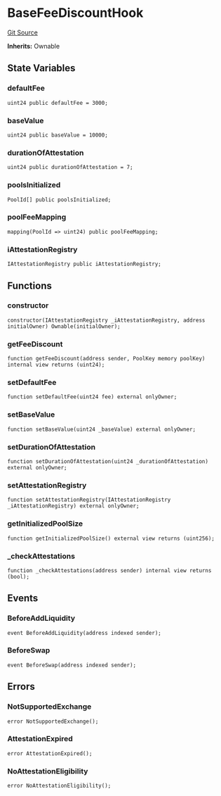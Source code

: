 # BaseFeeDiscountHook
[Git Source](https://github.com/WuEcho/pancake-transaction-oracle-hooks/blob/d25cacf462cd44cfa2b91ac015aa755b33e6c616/src/BaseFeeDiscountHook.sol)

**Inherits:**
Ownable


## State Variables
### defaultFee

```solidity
uint24 public defaultFee = 3000;
```


### baseValue

```solidity
uint24 public baseValue = 10000;
```


### durationOfAttestation

```solidity
uint24 public durationOfAttestation = 7;
```


### poolsInitialized

```solidity
PoolId[] public poolsInitialized;
```


### poolFeeMapping

```solidity
mapping(PoolId => uint24) public poolFeeMapping;
```


### iAttestationRegistry

```solidity
IAttestationRegistry public iAttestationRegistry;
```


## Functions
### constructor


```solidity
constructor(IAttestationRegistry _iAttestationRegistry, address initialOwner) Ownable(initialOwner);
```

### getFeeDiscount


```solidity
function getFeeDiscount(address sender, PoolKey memory poolKey) internal view returns (uint24);
```

### setDefaultFee


```solidity
function setDefaultFee(uint24 fee) external onlyOwner;
```

### setBaseValue


```solidity
function setBaseValue(uint24 _baseValue) external onlyOwner;
```

### setDurationOfAttestation


```solidity
function setDurationOfAttestation(uint24 _durationOfAttestation) external onlyOwner;
```

### setAttestationRegistry


```solidity
function setAttestationRegistry(IAttestationRegistry _iAttestationRegistry) external onlyOwner;
```

### getInitializedPoolSize


```solidity
function getInitializedPoolSize() external view returns (uint256);
```

### _checkAttestations


```solidity
function _checkAttestations(address sender) internal view returns (bool);
```

## Events
### BeforeAddLiquidity

```solidity
event BeforeAddLiquidity(address indexed sender);
```

### BeforeSwap

```solidity
event BeforeSwap(address indexed sender);
```

## Errors
### NotSupportedExchange

```solidity
error NotSupportedExchange();
```

### AttestationExpired

```solidity
error AttestationExpired();
```

### NoAttestationEligibility

```solidity
error NoAttestationEligibility();
```

